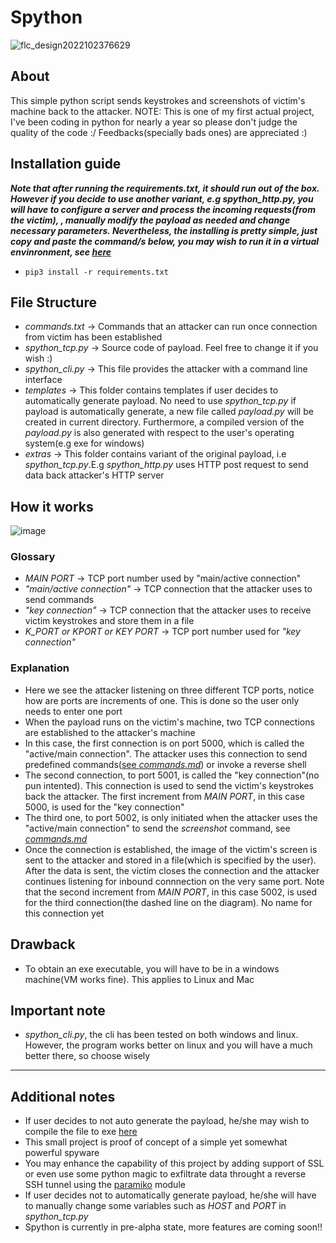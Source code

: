 # Spython

![flc_design2022102376629](https://user-images.githubusercontent.com/91953982/197397830-3cdd5836-bb62-43c7-bfbf-74977a856a74.png)

## About

This simple python script sends keystrokes and screenshots of victim's machine back to the attacker.
NOTE: This is one of my first actual project, I've been coding in python for nearly a year so please don't judge the quality of the code :/
Feedbacks(specially bads ones) are appreciated :)

## Installation guide

***Note that after running the *requirements.txt*, it should run out of the box. However if you decide to use another variant, e.g spython_http.py, you will have to configure a server and process the incoming requests(from the victim), , manually modify the payload as needed and change necessary parameters. Nevertheless, the installing is pretty simple, just copy and paste the command/s below, you may wish to run it in a virtual envinronment, see [here](https://docs.python.org/3/library/venv.html)***
    
-    `pip3 install -r requirements.txt`

## File Structure

- _commands.txt_ -> Commands that an attacker can run once connection from victim has been established
- _spython_tcp.py_ -> Source code of payload. Feel free to change it if you wish :)
- _spython_cli.py_ -> This file provides the attacker with a command line interface
- _templates_ -> This folder contains templates if user decides to automatically generate payload. No need to use _spython_tcp.py_ if payload is automatically generate, a new file called _payload.py_ will be created in current directory. Furthermore, a compiled  version of the _payload.py_ is also generated with respect to the user's operating system(e.g exe for windows)
- _extras_ -> This folder contains variant of the original payload, i.e _spython_tcp.py_.E.g _spython_http.py_ uses HTTP post request to send data back attacker's HTTP server

## How it works

![image](https://user-images.githubusercontent.com/91953982/197544894-84fdfb20-2e73-4f5b-b4ca-a24dd663afdf.png)

### Glossary

- _MAIN PORT_ -> TCP port number used by "main/active connection"
- _"main/active connection"_ -> TCP connection that the attacker uses to send commands
- _"key connection"_ -> TCP connection that the attacker uses to receive victim keystrokes and store them in a file
- _K_PORT or KPORT or KEY PORT_ -> TCP port number used for _"key connection"_

### Explanation

- Here we see the attacker listening on three different TCP ports, notice how are ports are increments of one. This is done so the user only needs to enter one port
- When the payload runs on the victim's machine, two TCP connections are established to the attacker's machine
- In this case, the first connection is on port 5000, which is called the "active/main connection". The attacker uses this connection to send predefined commands([see _commands.md_](https://github.com/Theguydev/Spython/blob/main/commands.md)) or invoke a reverse shell
- The second connection, to port 5001, is called the "key connection"(no pun intented). This connection is used to send the victim's keystrokes back the attacker. The first increment from _MAIN PORT_, in this case 5000, is used for the "key connection"
- The third one, to port 5002, is only initiated when the attacker uses the "active/main connection" to send the _screenshot_ command, see [_commands.md_](https://github.com/Theguydev/Spython/blob/main/commands.md)
- Once the connection is established, the image of the victim's screen is sent to the attacker and stored in a file(which is specified by the user). After the data is sent, the victim closes the connection and the attacker continues listening for inbound connnection on the very same port. Note that the second increment from _MAIN PORT_, in this case 5002, is used for the third connection(the dashed line on the diagram). No name for this connection yet

## Drawback ##
- To obtain an exe executable, you will have to be in a windows machine(VM works fine). This applies to Linux and Mac

## Important note
- *spython_cli.py*, the cli has been tested on both windows and linux. However, the program works better on linux and you will have a much better there, so choose wisely
---
## Additional notes

- If user decides to not auto generate the payload, he/she may wish to compile the file to exe [here](https://pyinstaller.org/)
- This small project is proof of concept of a simple yet somewhat powerful spyware
- You may enhance the capability of this project by adding support of SSL or even use some python magic to exfiltrate data throught a reverse SSH tunnel using the [paramiko](https://www.paramiko.org/) module
- If user decides not to automatically generate payload, he/she will have to manually change some variables such as _HOST_ and _PORT_ in _spython_tcp.py_
- Spython is currently in pre-alpha state, more features are coming soon!!
